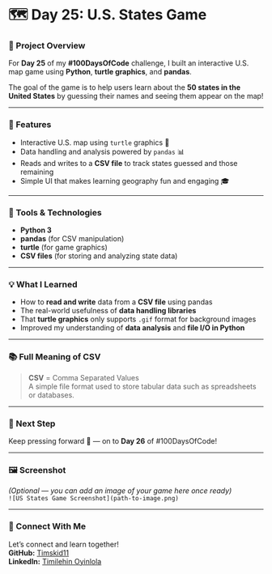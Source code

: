 # 🗺️ Day 25: U.S. States Game

### 🎯 Project Overview
For **Day 25** of my **#100DaysOfCode** challenge, I built an interactive U.S. map game using **Python**, **turtle graphics**, and **pandas**.

The goal of the game is to help users learn about the **50 states in the United States** by guessing their names and seeing them appear on the map!

---

### 🧩 Features
- Interactive U.S. map using `turtle` graphics 🐢  
- Data handling and analysis powered by `pandas` 📊  
- Reads and writes to a **CSV file** to track states guessed and those remaining  
- Simple UI that makes learning geography fun and engaging 🎓  

---

### 🧰 Tools & Technologies
- **Python 3**
- **pandas** (for CSV manipulation)
- **turtle** (for game graphics)
- **CSV files** (for storing and analyzing state data)

---

### 💡 What I Learned
- How to **read and write** data from a **CSV file** using pandas  
- The real-world usefulness of **data handling libraries**  
- That **turtle graphics** only supports `.gif` format for background images  
- Improved my understanding of **data analysis** and **file I/O in Python**

---

### 📚 Full Meaning of CSV
> **CSV** = Comma Separated Values  
A simple file format used to store tabular data such as spreadsheets or databases.

---

### 🧭 Next Step
Keep pressing forward 💪 — on to **Day 26** of #100DaysOfCode!

---

### 🖼️ Screenshot
*(Optional — you can add an image of your game here once ready)*  
`![US States Game Screenshot](path-to-image.png)`

---

### 🔗 Connect With Me
Let’s connect and learn together!  
**GitHub:** [Timskid11](https://github.com/your-username)  
**LinkedIn:** [Timilehin Oyinlola](https://linkedin.com/in/timilehin-oyinlola)
